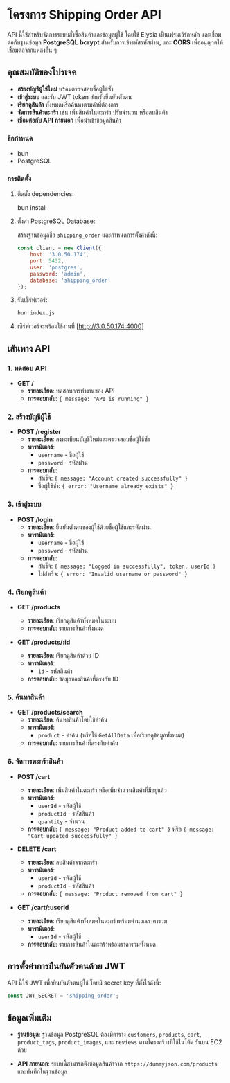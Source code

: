 # โครงการ Shipping Order API
API นี้ใช้สำหรับจัดการระบบสั่งซื้อสินค้าและข้อมูลผู้ใช้ โดยใช้ Elysia เป็นเฟรมเวิร์กหลัก 
และเชื่อมต่อกับฐานข้อมูล **PostgreSQL**  **bcrypt** สำหรับการเข้ารหัสรหัสผ่าน, และ **CORS** เพื่ออนุญาตให้เชื่อมต่อจากแหล่งอื่น ๆ
## คุณสมบัติของโปรเจค

- **สร้างบัญชีผู้ใช้ใหม่** พร้อมตรวจสอบชื่อผู้ใช้ซ้ำ
- **เข้าสู่ระบบ** และรับ JWT token สำหรับยืนยันตัวตน
- **เรียกดูสินค้า** ทั้งหมดหรือค้นหาตามคำที่ต้องการ
- **จัดการสินค้าตะกร้า** เช่น เพิ่มสินค้าในตะกร้า ปรับจำนวน หรือลบสินค้า
- **เชื่อมต่อกับ API ภายนอก** เพื่อนำเข้าข้อมูลสินค้า

### ข้อกำหนด
- bun 
- PostgreSQL

### การติดตั้ง

1. ติดตั้ง dependencies:

    bun install
2. ตั้งค่า PostgreSQL Database:

    สร้างฐานข้อมูลชื่อ `shipping_order` และกำหนดการตั้งค่าดังนี้:

    ```javascript
    const client = new Client({
        host: '3.0.50.174',
        port: 5432,
        user: 'postgres',
        password: 'admin',
        database: 'shipping_order'
    });
    ```

3. รันเซิร์ฟเวอร์:
    ```bash
    bun index.js
    ```
4. เซิร์ฟเวอร์จะพร้อมใช้งานที่ [http://3.0.50.174:4000]

## เส้นทาง API

### 1. ทดสอบ API
- **GET /**
  - **รายละเอียด**: ทดสอบการทำงานของ API
  - **การตอบกลับ**: `{ message: "API is running" }`

### 2. สร้างบัญชีผู้ใช้
- **POST /register**
  - **รายละเอียด**: ลงทะเบียนบัญชีใหม่และตรวจสอบชื่อผู้ใช้ซ้ำ
  - **พารามิเตอร์**:
    - `username` - ชื่อผู้ใช้
    - `password` - รหัสผ่าน
  - **การตอบกลับ**: 
    - สำเร็จ: `{ message: "Account created successfully" }`
    - ชื่อผู้ใช้ซ้ำ: `{ error: "Username already exists" }`

### 3. เข้าสู่ระบบ
- **POST /login**
  - **รายละเอียด**: ยืนยันตัวตนของผู้ใช้ด้วยชื่อผู้ใช้และรหัสผ่าน
  - **พารามิเตอร์**:
    - `username` - ชื่อผู้ใช้
    - `password` - รหัสผ่าน
  - **การตอบกลับ**:
    - สำเร็จ: `{ message: "Logged in successfully", token, userId }`
    - ไม่สำเร็จ: `{ error: "Invalid username or password" }`

### 4. เรียกดูสินค้า
- **GET /products**
  - **รายละเอียด**: เรียกดูสินค้าทั้งหมดในระบบ
  - **การตอบกลับ**: รายการสินค้าทั้งหมด

- **GET /products/:id**
  - **รายละเอียด**: เรียกดูสินค้าด้วย ID
  - **พารามิเตอร์**: 
    - `id` - รหัสสินค้า
  - **การตอบกลับ**: ข้อมูลของสินค้าที่ตรงกับ ID

### 5. ค้นหาสินค้า
- **GET /products/search**
  - **รายละเอียด**: ค้นหาสินค้าโดยใช้คำค้น
  - **พารามิเตอร์**: 
    - `product` - คำค้น (หรือใช้ `GetAllData` เพื่อเรียกดูข้อมูลทั้งหมด)
  - **การตอบกลับ**: รายการสินค้าที่ตรงกับคำค้น

### 6. จัดการตะกร้าสินค้า
- **POST /cart**
  - **รายละเอียด**: เพิ่มสินค้าในตะกร้า หรือเพิ่มจำนวนสินค้าที่มีอยู่แล้ว
  - **พารามิเตอร์**:
    - `userId` - รหัสผู้ใช้
    - `productId` - รหัสสินค้า
    - `quantity` - จำนวน
  - **การตอบกลับ**: `{ message: "Product added to cart" }` หรือ `{ message: "Cart updated successfully" }`

- **DELETE /cart**
  - **รายละเอียด**: ลบสินค้าจากตะกร้า
  - **พารามิเตอร์**:
    - `userId` - รหัสผู้ใช้
    - `productId` - รหัสสินค้า
  - **การตอบกลับ**: `{ message: "Product removed from cart" }`

- **GET /cart/:userId**
  - **รายละเอียด**: เรียกดูสินค้าทั้งหมดในตะกร้าพร้อมคำนวณราคารวม
  - **พารามิเตอร์**: 
    - `userId` - รหัสผู้ใช้
  - **การตอบกลับ**: รายการสินค้าในตะกร้าพร้อมราคารวมทั้งหมด

## การตั้งค่าการยืนยันตัวตนด้วย JWT

API นี้ใช้ JWT เพื่อยืนยันตัวตนผู้ใช้ โดยมี secret key ที่ตั้งไว้ดังนี้:

```javascript
const JWT_SECRET = 'shipping_order';
```

## ข้อมูลเพิ่มเติม

- **ฐานข้อมูล**: ฐานข้อมูล PostgreSQL ต้องมีตาราง `customers`, `products`, `cart`, `product_tags`, `product_images`, และ `reviews` ตามโครงสร้างที่ใช้ในโค้ด
รันบน EC2 ด้วย

- **API ภายนอก**: ระบบนี้สามารถดึงข้อมูลสินค้าจาก `https://dummyjson.com/products` และบันทึกในฐานข้อมูล